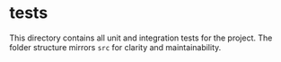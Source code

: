 # tests

This directory contains all unit and integration tests for the project. The folder structure mirrors `src` for clarity and maintainability.
